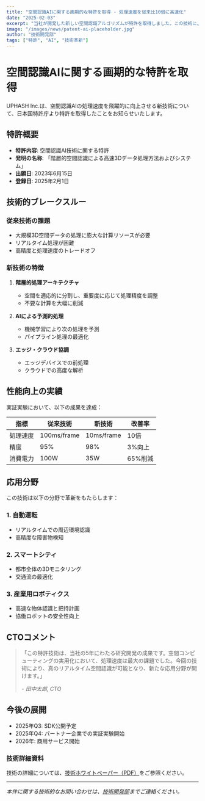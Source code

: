 ```yaml
---
title: "空間認識AIに関する画期的な特許を取得 - 処理速度を従来比10倍に高速化"
date: "2025-02-03"
excerpt: "当社が開発した新しい空間認識アルゴリズムが特許を取得しました。この技術により、3D空間データの処理速度が従来比10倍に向上し、リアルタイム処理が可能になります。"
image: "/images/news/patent-ai-placeholder.jpg"
author: "技術開発部"
tags: ["特許", "AI", "技術革新"]
---
```


# 空間認識AIに関する画期的な特許を取得

UPHASH Inc.は、空間認識AIの処理速度を飛躍的に向上させる新技術について、日本国特許庁より特許を取得したことをお知らせいたします。

## 特許概要

- **特許内容**: 空間認識AI技術に関する特許
- **発明の名称**: 「階層的空間認識による高速3Dデータ処理方法およびシステム」
- **出願日**: 2023年6月15日
- **登録日**: 2025年2月1日

## 技術的ブレークスルー

### 従来技術の課題
- 大規模3D空間データの処理に膨大な計算リソースが必要
- リアルタイム処理が困難
- 高精度と処理速度のトレードオフ

### 新技術の特徴

1. **階層的処理アーキテクチャ**
   - 空間を適応的に分割し、重要度に応じて処理精度を調整
   - 不要な計算を大幅に削減

2. **AIによる予測的処理**
   - 機械学習により次の処理を予測
   - パイプライン処理の最適化

3. **エッジ・クラウド協調**
   - エッジデバイスでの前処理
   - クラウドでの高度な解析

## 性能向上の実績

実証実験において、以下の成果を達成：

| 指標 | 従来技術 | 新技術 | 改善率 |
|------|----------|---------|---------|
| 処理速度 | 100ms/frame | 10ms/frame | 10倍 |
| 精度 | 95% | 98% | 3%向上 |
| 消費電力 | 100W | 35W | 65%削減 |

## 応用分野

この技術は以下の分野で革新をもたらします：

### 1. 自動運転
- リアルタイムでの周辺環境認識
- 高精度な障害物検知

### 2. スマートシティ
- 都市全体の3Dモニタリング
- 交通流の最適化

### 3. 産業用ロボティクス
- 高速な物体認識と把持計画
- 協働ロボットの安全性向上

## CTOコメント

> 「この特許技術は、当社の5年にわたる研究開発の成果です。空間コンピューティングの実用化において、処理速度は最大の課題でした。今回の技術により、真のリアルタイム空間認識が可能となり、新たな応用分野が開けます。」
> 
> *- 田中太郎, CTO*

## 今後の展開

- 2025年Q3: SDK公開予定
- 2025年Q4: パートナー企業での実証実験開始
- 2026年: 商用サービス開始

### 技術詳細資料
技術の詳細については、[技術ホワイトペーパー（PDF）](/docs/spatial-ai-whitepaper.pdf)をご参照ください。

---

*本件に関する技術的なお問い合わせは、[技術開発部](mailto:tech@uphash.com)までご連絡ください。*